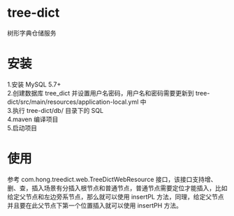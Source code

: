 # tree-dict
树形字典仓储服务

# 安装
1.安装 MySQL 5.7+   
2.创建数据库 tree_dict 并设置用户名密码，用户名和密码需要更新到 tree-dict/src/main/resources/application-local.yml 中  
3.执行 tree-dict/db/ 目录下的 SQL   
4.maven 编译项目  
5.启动项目  

# 使用
参考 com.hong.treedict.web.TreeDictWebResource 接口，该接口支持增、删、查，插入场景有分插入根节点和普通节点，普通节点需要定位才能插入，比如给定父节点和左边旁系节点，那么就可以使用 insertPL 方法，同理，给定父节点并且要在此父节点下第一个位置插入就可以使用 insertPH 方法。


